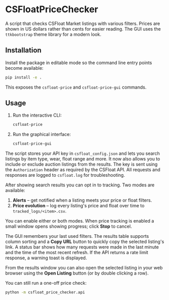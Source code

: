# CSFloatPriceChecker

A script that checks CSFloat Market listings with various filters.
Prices are shown in US dollars rather than cents for easier reading.
The GUI uses the `ttkbootstrap` theme library for a modern look.

## Installation

Install the package in editable mode so the command line entry points become
available:

```bash
pip install -e .
```

This exposes the `csfloat-price` and `csfloat-price-gui` commands.

## Usage

1. Run the interactive CLI:
   ```bash
   csfloat-price
   ```
2. Run the graphical interface:
   ```bash
   csfloat-price-gui
   ```

The script stores your API key in `csfloat_config.json` and lets you search listings by item type, wear, float range and more. It now also allows you to include or exclude auction listings from the results. The key is sent using the `Authorization` header as required by the CSFloat API. All requests and responses are logged to `csfloat.log` for troubleshooting.

After showing search results you can opt in to tracking. Two modes are available:

1. **Alerts** – get notified when a listing meets your price or float filters.
2. **Price evolution** – log every listing's price and float over time to `tracked_logs/<item>.csv`.

You can enable either or both modes. When price tracking is enabled a small window opens showing progress; click **Stop** to cancel.

The GUI remembers your last used filters. The results table supports column sorting and a **Copy URL** button to quickly copy the selected listing's link. A status bar shows how many requests were made in the last minute and the time of the most recent refresh. If the API returns a rate limit response, a warning toast is displayed.

From the results window you can also open the selected listing in your web browser using the **Open Listing** button (or by double clicking a row).


You can still run a one-off price check:
```bash
python -m csfloat_price_checker.api
```
